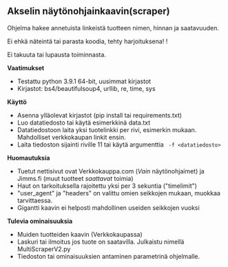 ## Akselin näytönohjainkaavin(scraper)

Ohjelma hakee annetuista linkeistä tuotteen nimen, hinnan ja saatavuuden.

Ei ehkä näteintä tai parasta koodia, tehty harjoituksena! !

Ei takuuta tai lupausta toiminnasta.

**Vaatimukset**

 - Testattu python 3.9.1 64-bit, uusimmat kirjastot
 - Kirjastot: bs4/beautifulsoup4, urllib, re, time, sys

**Käyttö**

 - Asenna ylläolevat kirjastot (pip install tai requirements.txt)
 - Luo datatiedosto tai käytä esimerkkinä data.txt
 - Datatiedostoon laita yksi tuotelinkki per rivi, esimerkin mukaan. Mahdolliset verkkokaupan linkit ensin.
 - Laita tiedoston sijainti riville 11 tai käytä argumenttia ```
 -f <datatiedosto>```

**Huomautuksia**

 - Tuetut nettisivut ovat Verkkokauppa.com (*Vain* näytönohjaimet) ja Jimms.fi (muut tuotteet *saattavat* toimia)
 - Haut on tarkoituksella rajoitettu yksi per 3 sekuntia ("timelimit")
 - "user_agent" ja "headers" on valittu omien seikkojen mukaan, muokkaa tarvittaessa.
 - Gigantti kaavin ei helposti mahdollinen useiden seikkojen vuoksi

**Tulevia ominaisuuksia**

 - Muiden tuotteiden kaavin (Verkkokaupassa)
 - Laskuri tai ilmoitus jos tuote on saatavilla. Julkaistu nimellä MultiScraperV2.py
 - Tiedoston tai ominaisuuksien antaminen parametrinä ohjelmalle.
